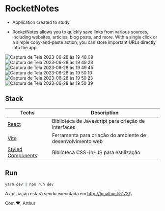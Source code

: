 
# RocketNotes

* Application created to study
  
* RocketNotes allows you to quickly save links from various sources, including websites, articles, blog posts, and more. With a single click or a simple copy-and-paste action, you can store important URLs directly into the app.

![Captura de Tela 2023-06-28 às 19 48 09](https://github.com/arthurlopesr/rocketnotes/assets/72874475/eb0e4274-d525-4e29-8de1-32d5866ae70b)
![Captura de Tela 2023-06-28 às 19 49 28](https://github.com/arthurlopesr/rocketnotes/assets/72874475/ec7b680f-fd8a-4f73-88ff-257a8d351b7a)
![Captura de Tela 2023-06-28 às 19 49 45](https://github.com/arthurlopesr/rocketnotes/assets/72874475/00e8caa2-e433-4585-a67f-4db712d66014)
![Captura de Tela 2023-06-28 às 19 50 10](https://github.com/arthurlopesr/rocketnotes/assets/72874475/919f0f2c-4e7a-4ab9-91a3-f54eb154c146)
![Captura de Tela 2023-06-28 às 19 50 23](https://github.com/arthurlopesr/rocketnotes/assets/72874475/5db9bf8d-023a-433f-9436-867264fe1717)
![Captura de Tela 2023-06-28 às 19 50 39](https://github.com/arthurlopesr/rocketnotes/assets/72874475/699ea07f-31f9-4270-a60c-5027201c0db4)

## Stack

| Techs| Description  |
|--|--|
| [React](https://pt-br.reactjs.org/)  |  Biblioteca de Javascript para criação de interfaces |
| [Vite](https://vitejs.dev/) | Ferramenta para criação do ambiente de desenvolvimento web |
| [Styled Components](https://styled-components.com/)| Biblioteca CSS-in-JS para estilização |

## Run 
```sh
yarn dev | npm run dev
```
A aplicação estará sendo executada em [http://localhost:5173/](http://localhost:5173/)\

Com ❤️, Arthur
